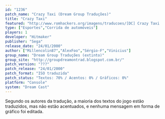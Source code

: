 ```yaml
---
id: "1236"
patch_name: "Crazy Taxi (Dream Group Traduções)"
title: "Crazy Taxi"
featured: "http://www.romhackers.org/imagens/traducoes/[DC] Crazy Taxi - Dream Group Traduções - 1.jpg"
type: ["Esportes","Corrida de automóveis"]
players: 1
developer: "Hitmaker"
publisher: "Sega"
release_date: "24/01/2000"
author: ["Millencolin87","AlexFoo","Sérgio-F","Vinicius"]
group_name: "Dream Group Traduções (extinto)"
group_site: "http://groupdreamontrad.blogspot.com.br/"
patch_version: "???"
patch_release: "24/01/2000"
patch_format: "ISO traduzida"
patch_status: "Textos: 70% / Acentos: 0% / Gráficos: 0%"
platform: "Console"
system: "Dream Cast"
---
```


Segundo os autores da tradução, a maioria dos textos do jogo estão traduzidos, mas não estão acentuados, e nenhuma mensagem em forma de gráfico foi editada.